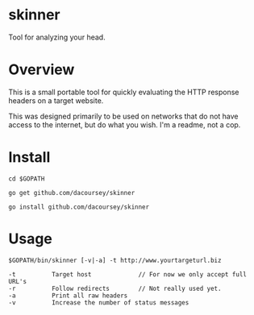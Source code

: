 # skinner
Tool for analyzing your head.

# Overview
This is a small portable tool for quickly evaluating the HTTP response headers on a target website. 

This was designed primarily to be used on networks that do not have access to the internet, but do what you wish. I'm a readme, not a cop.

# Install

```
cd $GOPATH

go get github.com/dacoursey/skinner

go install github.com/dacoursey/skinner
```

# Usage

```
$GOPATH/bin/skinner [-v|-a] -t http://www.yourtargeturl.biz

-t	        Target host	            // For now we only accept full URL's
-r	        Follow redirects        // Not really used yet.
-a	        Print all raw headers
-v	        Increase the number of status messages
```